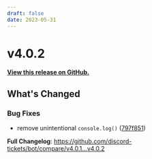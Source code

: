 ```yaml
---
draft: false
date: 2023-05-31
---
```


# v4.0.2

**[View this release on GitHub.](https://github.com/discord-tickets/bot/releases/tag/v4.021)**


## What's Changed

### Bug Fixes

* remove unintentional `console.log()` ([797f851](https://github.com/discord-tickets/bot/commit/797f85153c16dab5c45a6b15af80291a89ac9792))

**Full Changelog**: https://github.com/discord-tickets/bot/compare/v4.0.1...v4.0.2

